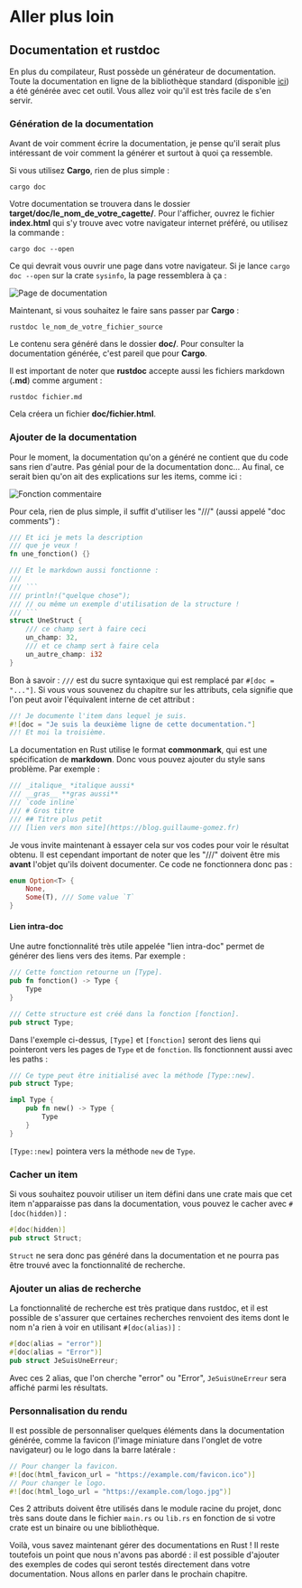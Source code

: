 # Aller plus loin

## Documentation et rustdoc

En plus du compilateur, Rust possède un générateur de documentation. Toute la documentation en ligne de la bibliothèque standard (disponible [ici](https://doc.rust-lang.org/stable/std/)) a été générée avec cet outil. Vous allez voir qu'il est très facile de s'en servir.

### Génération de la documentation

Avant de voir comment écrire la documentation, je pense qu'il serait plus intéressant de voir comment la générer et surtout à quoi ça ressemble.

Si vous utilisez __Cargo__, rien de plus simple :

```Shell
cargo doc
```

Votre documentation se trouvera dans le dossier __target/doc/le_nom_de_votre_cagette/__. Pour l'afficher, ouvrez le fichier __index.html__ qui s'y trouve avec votre navigateur internet préféré, ou utilisez la commande :

```Shell
cargo doc --open
```

Ce qui devrait vous ouvrir une page dans votre navigateur. Si je lance `cargo doc --open` sur la crate `sysinfo`, la page ressemblera à ça :

![Page de documentation](https://blog.guillaume-gomez.fr/blog/images/doc-page.png)

Maintenant, si vous souhaitez le faire sans passer par __Cargo__ :

```Shell
rustdoc le_nom_de_votre_fichier_source
```

Le contenu sera généré dans le dossier __doc/__. Pour consulter la documentation générée, c'est pareil que pour __Cargo__.

Il est important de noter que __rustdoc__ accepte aussi les fichiers markdown (__.md__) comme argument :

```Shell
rustdoc fichier.md
```

Cela créera un fichier __doc/fichier.html__.

### Ajouter de la documentation

Pour le moment, la documentation qu'on a généré ne contient que du code sans rien d'autre. Pas génial pour de la documentation donc... Au final, ce serait bien qu'on ait des explications sur les items, comme ici :

![Fonction commentaire](https://blog.guillaume-gomez.fr/blog/doc.png)

Pour cela, rien de plus simple, il suffit d'utiliser les "///" (aussi appelé "doc comments") :

```Rust
/// Et ici je mets la description
/// que je veux !
fn une_fonction() {}

/// Et le markdown aussi fonctionne :
///
/// ```
/// println!("quelque chose");
/// // ou même un exemple d'utilisation de la structure !
/// ```
struct UneStruct {
    /// ce champ sert à faire ceci
    un_champ: 32,
    /// et ce champ sert à faire cela
    un_autre_champ: i32
}
```

Bon à savoir : `///` est du sucre syntaxique qui est remplacé par `#[doc = "..."]`. Si vous vous souvenez du chapitre sur les attributs, cela signifie que l'on peut avoir l'équivalent interne de cet attribut :

```rust
//! Je documente l'item dans lequel je suis.
#![doc = "Je suis la deuxième ligne de cette documentation."]
//! Et moi la troisième.
```

La documentation en Rust utilise le format __commonmark__, qui est une spécification de __markdown__. Donc vous pouvez ajouter du style sans problème. Par exemple :

```Rust
/// _italique_ *italique aussi*
/// __gras__ **gras aussi**
/// `code inline`
/// # Gros titre
/// ## Titre plus petit
/// [lien vers mon site](https://blog.guillaume-gomez.fr)
```

Je vous invite maintenant à essayer cela sur vos codes pour voir le résultat obtenu. Il est cependant important de noter que les "///" doivent être mis __avant__ l'objet qu'ils doivent documenter. Ce code ne fonctionnera donc pas :

```Rust
enum Option<T> {
    None,
    Some(T), /// Some value `T`
}
```

#### Lien intra-doc

Une autre fonctionnalité très utile appelée "lien intra-doc" permet de générer des liens vers des items. Par exemple :

```rust
/// Cette fonction retourne un [Type].
pub fn fonction() -> Type {
    Type
}

/// Cette structure est créé dans la fonction [fonction].
pub struct Type;
```

Dans l'exemple ci-dessus, `[Type]` et `[fonction]` seront des liens qui pointeront vers les pages de `Type` et de `fonction`. Ils fonctionnent aussi avec les paths :

```rust
/// Ce type peut être initialisé avec la méthode [Type::new].
pub struct Type;

impl Type {
    pub fn new() -> Type {
        Type
    }
}
```

`[Type::new]` pointera vers la méthode `new` de `Type`.

### Cacher un item

Si vous souhaitez pouvoir utiliser un item défini dans une crate mais que cet item n'apparaisse pas dans la documentation, vous pouvez le cacher avec `#[doc(hidden)]` :

```rust
#[doc(hidden)]
pub struct Struct;
```

`Struct` ne sera donc pas généré dans la documentation et ne pourra pas être trouvé avec la fonctionnalité de recherche.

### Ajouter un alias de recherche

La fonctionnalité de recherche est très pratique dans rustdoc, et il est possible de s'assurer que certaines recherches renvoient des items dont le nom n'a rien à voir en utilisant `#[doc(alias)]` :

```rust
#[doc(alias = "error")]
#[doc(alias = "Error")]
pub struct JeSuisUneErreur;
```

Avec ces 2 alias, que l'on cherche "error" ou "Error", `JeSuisUneErreur` sera affiché parmi les résultats.

### Personnalisation du rendu

Il est possible de personnaliser quelques éléments dans la documentation générée, comme la favicon (l'image miniature dans l'onglet de votre navigateur) ou le logo dans la barre latérale :

```rust
// Pour changer la favicon.
#![doc(html_favicon_url = "https://example.com/favicon.ico")]
// Pour changer le logo.
#![doc(html_logo_url = "https://example.com/logo.jpg")]
```

Ces 2 attributs doivent être utilisés dans le module racine du projet, donc très sans doute dans le fichier `main.rs` ou `lib.rs` en fonction de si votre crate est un binaire ou une bibliothèque.

Voilà, vous savez maintenant gérer des documentations en Rust ! Il reste toutefois un point que nous n'avons pas abordé : il est possible d'ajouter des exemples de codes qui seront testés directement dans votre documentation. Nous allons en parler dans le prochain chapitre.
